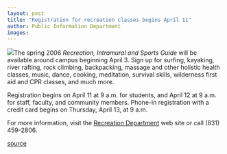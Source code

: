 ```yaml
---
layout: post
title: "Registration for recreation classes begins April 11"
author: Public Information Department
images:
---
```


![][1]The spring 2006 _Recreation, Intramural and Sports Guide_ will be available around campus beginning April 3. Sign up for surfing, kayaking, river rafting, rock climbing, backpacking, massage and other holistic health classes, music, dance, cooking, meditation, survival skills, wilderness first aid and CPR classes, and much more.

Registration begins on April 11 at 9 a.m. for students, and April 12 at 9 a.m. for staff, faculty, and community members. Phone-in registration with a credit card begins on Thursday, April 13, at 9 a.m.

For more information, visit the [Recreation Department][2] web site or call (831) 459-2806.  

[1]: http://currents.ucsc.edu/05-06/art/rec_guide.220.jpg
[2]: http://www.ucscrecreation.com

[source](http://www1.ucsc.edu/currents/05-06/04-03/brief-recreg.asp "Permalink to brief-recreg")
